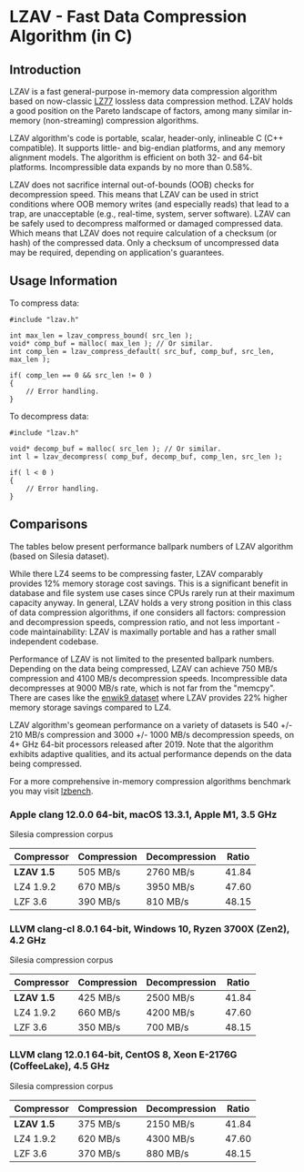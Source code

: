 # LZAV - Fast Data Compression Algorithm (in C) #

## Introduction ##

LZAV is a fast general-purpose in-memory data compression algorithm based on
now-classic [LZ77](https://wikipedia.org/wiki/LZ77_and_LZ78) lossless data
compression method. LZAV holds a good position on the Pareto landscape of
factors, among many similar in-memory (non-streaming) compression algorithms.

LZAV algorithm's code is portable, scalar, header-only, inlineable C
(C++ compatible). It supports little- and big-endian platforms, and any memory
alignment models. The algorithm is efficient on both 32- and 64-bit platforms.
Incompressible data expands by no more than 0.58%.

LZAV does not sacrifice internal out-of-bounds (OOB) checks for decompression
speed. This means that LZAV can be used in strict conditions where OOB memory
writes (and especially reads) that lead to a trap, are unacceptable (e.g.,
real-time, system, server software). LZAV can be safely used to decompress
malformed or damaged compressed data. Which means that LZAV does not require
calculation of a checksum (or hash) of the compressed data. Only a checksum
of uncompressed data may be required, depending on application's guarantees.

## Usage Information ##

To compress data:

    #include "lzav.h"

    int max_len = lzav_compress_bound( src_len );
    void* comp_buf = malloc( max_len ); // Or similar.
    int comp_len = lzav_compress_default( src_buf, comp_buf, src_len, max_len );

    if( comp_len == 0 && src_len != 0 )
    {
        // Error handling.
    }

To decompress data:

    #include "lzav.h"

    void* decomp_buf = malloc( src_len ); // Or similar.
    int l = lzav_decompress( comp_buf, decomp_buf, comp_len, src_len );

    if( l < 0 )
    {
        // Error handling.
    }

## Comparisons ##

The tables below present performance ballpark numbers of LZAV algorithm
(based on Silesia dataset).

While there LZ4 seems to be compressing faster, LZAV comparably provides 12%
memory storage cost savings. This is a significant benefit in database and
file system use cases since CPUs rarely run at their maximum capacity anyway.
In general, LZAV holds a very strong position in this class of data
compression algorithms, if one considers all factors: compression and
decompression speeds, compression ratio, and not less important - code
maintainability: LZAV is maximally portable and has a rather small independent
codebase.

Performance of LZAV is not limited to the presented ballpark numbers.
Depending on the data being compressed, LZAV can achieve 750 MB/s compression
and 4100 MB/s decompression speeds. Incompressible data decompresses at 9000
MB/s rate, which is not far from the "memcpy". There are cases like the
[enwik9 dataset](https://mattmahoney.net/dc/textdata.html) where LZAV
provides 22% higher memory storage savings compared to LZ4.

LZAV algorithm's geomean performance on a variety of datasets is 540 +/- 210
MB/s compression and 3000 +/- 1000 MB/s decompression speeds, on 4+ GHz 64-bit
processors released after 2019. Note that the algorithm exhibits adaptive
qualities, and its actual performance depends on the data being compressed.

For a more comprehensive in-memory compression algorithms benchmark you may
visit [lzbench](https://github.com/inikep/lzbench).

### Apple clang 12.0.0 64-bit, macOS 13.3.1, Apple M1, 3.5 GHz ###

Silesia compression corpus

|Compressor      |Compression    |Decompression  |Ratio          |
|----            |----           |----           |----           |
|**LZAV 1.5**    |505 MB/s       |2760 MB/s      |41.84          |
|LZ4 1.9.2       |670 MB/s       |3950 MB/s      |47.60          |
|LZF 3.6         |390 MB/s       |810 MB/s       |48.15          |

### LLVM clang-cl 8.0.1 64-bit, Windows 10, Ryzen 3700X (Zen2), 4.2 GHz ###

Silesia compression corpus

|Compressor      |Compression    |Decompression  |Ratio          |
|----            |----           |----           |----           |
|**LZAV 1.5**    |425 MB/s       |2500 MB/s      |41.84          |
|LZ4 1.9.2       |660 MB/s       |4200 MB/s      |47.60          |
|LZF 3.6         |350 MB/s       |700 MB/s       |48.15          |

### LLVM clang 12.0.1 64-bit, CentOS 8, Xeon E-2176G (CoffeeLake), 4.5 GHz ###

Silesia compression corpus

|Compressor      |Compression    |Decompression  |Ratio          |
|----            |----           |----           |----           |
|**LZAV 1.5**    |375 MB/s       |2150 MB/s      |41.84          |
|LZ4 1.9.2       |620 MB/s       |4300 MB/s      |47.60          |
|LZF 3.6         |370 MB/s       |880 MB/s       |48.15          |
